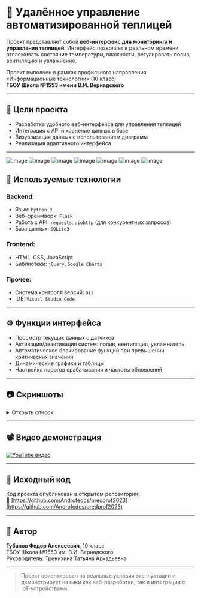# 🌱 Удалённое управление автоматизированной теплицей

Проект представляет собой **веб-интерфейс для мониторинга и управления теплицей**. Интерфейс позволяет в реальном времени отслеживать состояние температуры, влажности, регулировать полив, вентиляцию и увлажнение.

Проект выполнен в рамках профильного направления «Информационные технологии» (10 класс)  
**ГБОУ Школа №1553 имени В.И. Вернадского**

---

## 🎯 Цели проекта

- Разработка удобного веб-интерфейса для управления теплицей
- Интеграция с API и хранение данных в базе
- Визуализация данных с использованием диаграмм
- Реализация адаптивного интерфейса

---
![image](https://github.com/user-attachments/assets/bda668a2-a4ed-4e42-8c1a-bf5e052b1d98)
![image](https://github.com/user-attachments/assets/4c1847d4-84fb-4007-8d63-d18855f41ed3)
![image](https://github.com/user-attachments/assets/495e1c56-7e1b-4f18-9546-cf0eaff2c687)
![image](https://github.com/user-attachments/assets/b29fbc5b-e15c-4c38-a58a-409506f74f09)
![image](https://github.com/user-attachments/assets/524db65b-37e6-4806-96a2-bf3cfcd438a4)
![image](https://github.com/user-attachments/assets/2784836c-57ef-4242-b7da-c9bcf1cc672e)
![image](https://github.com/user-attachments/assets/8ba24921-18b8-452b-b340-eba5b5b85dc6)



## 🧰 Используемые технологии

### Backend:
- Язык: `Python 3`
- Веб-фреймворк: `Flask`
- Работа с API: `requests`, `aiohttp` (для конкурентных запросов)
- База данных: `SQLite3`

### Frontend:
- HTML, CSS, JavaScript
- Библиотеки: `jQuery`, `Google Charts`

### Прочее:
- Система контроля версий: `Git`
- IDE: `Visual Studio Code`

---

## ⚙️ Функции интерфейса

- Просмотр текущих данных с датчиков
- Активация/деактивация систем: полив, вентиляция, увлажнитель
- Автоматическое блокирование функций при превышении критических значений
- Динамические графики и таблицы
- Настройка порогов срабатывания и частоты обновлений

---

## 📷 Скриншоты

<details>
<summary>Открыть список</summary>

1. Отображение данных температуры, недоступность управления при низких значениях  
2. Меню вкладок и динамическая диаграмма  
3. Кнопка управления увлажнителем и график влажности  
4. Динамическая диаграмма с детализацией по датчику  
5. История изменений показаний  
6. Режим таблицы  
7. Меню настроек критических значений и экстренного режима  
</details>

---

## 📽 Видео демонстрация

[![YouTube видео](https://img.youtube.com/vi/Q4T_6Bexrxg/0.jpg)](https://www.youtube.com/watch?v=Q4T_6Bexrxg&ab_channel=androfedos)

---

## 💾 Исходный код

Код проекта опубликован в открытом репозитории:  
🔗 [https://github.com/Androfedos/predprof2023](https://github.com/Androfedos/predprof2023)

---

## 👤 Автор

**Губанов Федор Алексеевич**, 10 класс  
ГБОУ Школа №1553 им. В.И. Вернадского  
Руководитель: Тренихина Татьяна Аркадьевна

---

> Проект ориентирован на реальные условия эксплуатации и демонстрирует навыки как веб-разработки, так и интеграции с IoT-устройствами.
